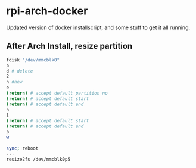 rpi-arch-docker
===============
Updated version of docker installscript, and some stuff to get it all running.

After Arch Install, resize partition
---

```sh
fdisk "/dev/mmcblk0"
p 
d # delete
2 
n #new
e 
(return) # accept default partition no
(return) # accept default start
(return) # accept default end
n
l
(return) # accept default start
(return) # accept default end
p
w

sync; reboot 
...
resize2fs /dev/mmcblk0p5
```
